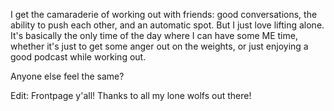 I get the camaraderie of working out with friends: good conversations, the ability to push each other, and an automatic spot. But I just love lifting alone. It's basically the only time of the day where I can have some ME time, whether it's just to get some anger out on the weights, or just enjoying a good podcast while working out.

Anyone else feel the same?

Edit: Frontpage y'all! Thanks to all my lone wolfs out there!